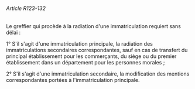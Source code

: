 ###### Article R123-132

Le greffier qui procède à la radiation d'une immatriculation requiert sans délai :

1° S'il s'agit d'une immatriculation principale, la radiation des immatriculations secondaires correspondantes, sauf en cas de transfert du principal établissement pour les commerçants, du siège ou du premier établissement dans un département pour les personnes morales ;

2° S'il s'agit d'une immatriculation secondaire, la modification des mentions correspondantes portées à l'immatriculation principale.

